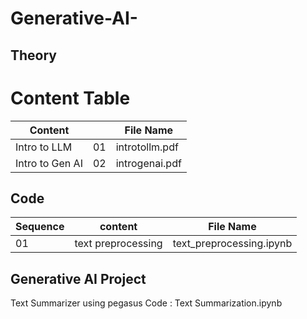 # Generative-AI-


## Theory 
# Content Table

| Content      | | File Name |
| --------- | --- | ----------- |
| Intro to LLM     | 01 | introtollm.pdf    |
| Intro to Gen AI     | 02 | introgenai.pdf   |



## Code 

| Sequence     | content | File Name |
| --------- | --- | ----------- |
| 01    | text preprocessing| text_preprocessing.ipynb  |



## Generative AI Project 
Text Summarizer using pegasus 
 Code : Text Summarization.ipynb
 
